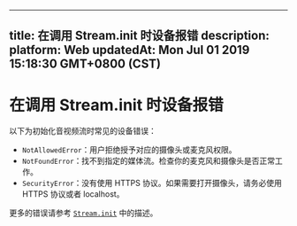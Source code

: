 
---
title: 在调用 Stream.init 时设备报错
description: 
platform: Web
updatedAt: Mon Jul 01 2019 15:18:30 GMT+0800 (CST)
---
# 在调用 Stream.init 时设备报错
以下为初始化音视频流时常见的设备错误：

- `NotAllowedError`：用户拒绝授予对应的摄像头或麦克风权限。
- `NotFoundError`：找不到指定的媒体流。检查你的麦克风和摄像头是否正常工作。
- `SecurityError`：没有使用 HTTPS 协议。如果需要打开摄像头，请务必使用 HTTPS 协议或者 localhost。

更多的错误请参考 [`Stream.init`](https://docs.agora.io/cn/Interactive%20Broadcast/API%20Reference/web/interfaces/agorartc.stream.html#init) 中的描述。
